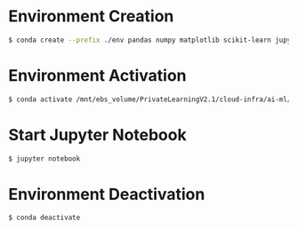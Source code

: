 # Environment Creation
```sh
$ conda create --prefix ./env pandas numpy matplotlib scikit-learn jupyter
```

# Environment Activation
```sh   
$ conda activate /mnt/ebs_volume/PrivateLearningV2.1/cloud-infra/ai-ml/learning/chapter1-sample_project/env
```

# Start Jupyter Notebook
```sh
$ jupyter notebook
```



# Environment Deactivation
```sh
$ conda deactivate
```